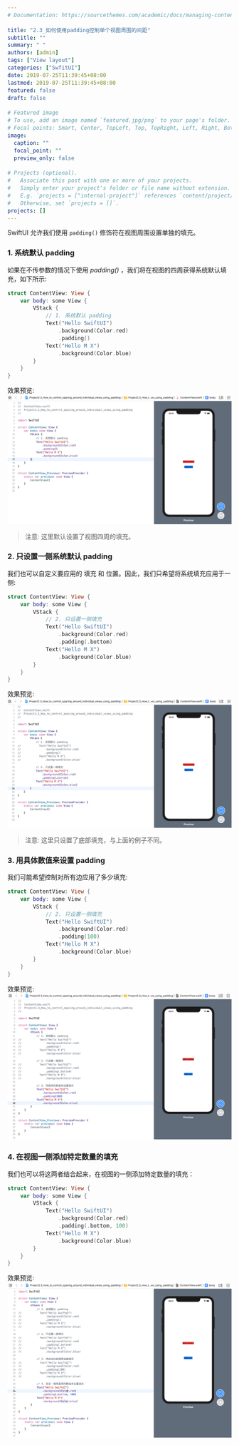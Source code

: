 ```yaml
---
# Documentation: https://sourcethemes.com/academic/docs/managing-content/

title: "2.3_如何使用padding控制单个视图周围的间距"
subtitle: ""
summary: " "
authors: [admin]
tags: ["View layout"]
categories: ["SwfitUI"]
date: 2019-07-25T11:39:45+08:00
lastmod: 2019-07-25T11:39:45+08:00
featured: false
draft: false

# Featured image
# To use, add an image named `featured.jpg/png` to your page's folder.
# Focal points: Smart, Center, TopLeft, Top, TopRight, Left, Right, BottomLeft, Bottom, BottomRight.
image:
  caption: ""
  focal_point: ""
  preview_only: false

# Projects (optional).
#   Associate this post with one or more of your projects.
#   Simply enter your project's folder or file name without extension.
#   E.g. `projects = ["internal-project"]` references `content/project/deep-learning/index.md`.
#   Otherwise, set `projects = []`.
projects: []
---
```


SwiftUI 允许我们使用 `padding()` 修饰符在视图周围设置单独的填充。
### 1. 系统默认 padding
如果在不传参数的情况下使用 _padding()_ ，我们将在视图的四周获得系统默认填充，如下所示:
```swift
struct ContentView: View {
    var body: some View {
        VStack {
            // 1. 系统默认 padding
            Text("Hello SwiftUI")
                .background(Color.red)
                .padding()
            Text("Hello M X")
                .background(Color.blue)
        }
    }
}
```
效果预览:
![2.3_padding_system_default](img/2.3_padding_system_default.png "Set padding with system default")

> 注意: 这里默认设置了视图四周的填充。

### 2. 只设置一侧系统默认 padding
我们也可以自定义要应用的 填充 和 位置。因此，我们只希望将系统填充应用于一侧:
```swift
struct ContentView: View {
    var body: some View {
        VStack {  
            // 2. 只设置一侧填充
            Text("Hello SwiftUI")
                .background(Color.red)
                .padding(.bottom)
            Text("Hello M X")
                .background(Color.blue)
        }
    }
}
```
效果预览:
![2.3_padding_system_bottom](img/2.3_padding_system_bottom.png "Set bottom padding with system default")

> 注意: 这里只设置了底部填充，与上面的例子不同。

### 3. 用具体数值来设置 padding
我们可能希望控制对所有边应用了多少填充:
```swift
struct ContentView: View {
    var body: some View {
        VStack {  
            // 2. 只设置一侧填充
            Text("Hello SwiftUI")
                .background(Color.red)
                .padding(100)
            Text("Hello M X")
                .background(Color.blue)
        }
    }
}
```
效果预览:
![2.3_padding_100](img/2.3_padding_100.png "Set padding as 100")

### 4. 在视图一侧添加特定数量的填充
我们也可以将这两者结合起来，在视图的一侧添加特定数量的填充：
```swift
struct ContentView: View {
    var body: some View {
        VStack {
            Text("Hello SwiftUI")
                .background(Color.red)
                .padding(.bottom, 100)
            Text("Hello M X")
                .background(Color.blue)
        }
    }
}
```
效果预览:
![2.3_padding_bottom_100](img/2.3_padding_bottom_100.png "Set bottom padding as 100")
